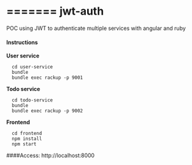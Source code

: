 =======
jwt-auth
========

POC using JWT to authenticate multiple services with angular and ruby

#### Instructions
  
**User service**

````
  cd user-service
  bundle
  bundle exec rackup -p 9001
````
  
**Todo service**
  

````
  cd todo-service  
  bundle
  bundle exec rackup -p 9002
````

**Frontend**

````
  cd frontend
  npm install
  npm start
````

####Access: http://localhost:8000